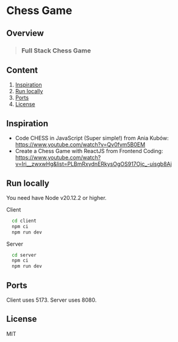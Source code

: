 # Chess Game

## Overview

> ### Full Stack Chess Game

## Content

1. [Inspiration](#inspiration)
1. [Run locally](#run-locally)
2. [Ports](#ports)
3. [License](#license)

## Inspiration

- Code CHESS in JavaScript (Super simple!) from Ania Kubów: https://www.youtube.com/watch?v=Qv0fvm5B0EM
- Create a Chess Game with ReactJS from Frontend Coding: https://www.youtube.com/watch?v=Iri__zwxwHg&list=PLBmRxydnERkysOgOS917Ojc_-uisgb8Aj

## Run locally

You need have Node v20.12.2 or higher.

Client

```sh
  cd client
  npm ci
  npm run dev
```

Server

```sh
  cd server
  npm ci
  npm run dev
```

## Ports

Client uses 5173.
Server uses 8080.

## License

MIT
